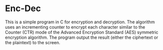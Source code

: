 # Enc-Dec
This is a simple program in C for encryption and decryption. The algorithm uses an incrementing counter to encrypt each character similar to the Counter (CTR) mode of the Advanced Encryption Standard (AES) symmetric encryption algorithm. The program output the result (either the ciphertext or the plaintext) to the screen.
